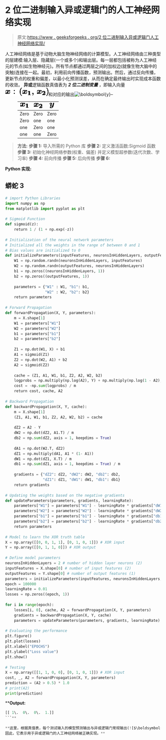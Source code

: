 # 2 位二进制输入异或逻辑门的人工神经网络实现

> 原文:[https://www . geeksforgeeks . org/2 位二进制输入异或逻辑门人工神经网络实现/](https://www.geeksforgeeks.org/implementation-of-artificial-neural-network-for-xor-logic-gate-with-2-bit-binary-input/)

人工神经网络是基于动物大脑生物神经网络的计算模型。人工神经网络由三种类型的层建模:输入层、隐藏层(一个或多个)和输出层。每一层都包括被称为人工神经元的节点(如生物神经元)。所有节点都通过两层之间的加权边(就像生物大脑中的突触)连接在一起。最初，利用前向传播函数，预测输出。然后，通过反向传播，更新节点的权重和偏差，以最小化预测误差，从而在确定最终输出时实现成本函数的收敛。
**异或**逻辑函数真值表为 ***2 位二进制变量*** ，即输入向量![$\boldsymbol{x} : (\boldsymbol{x_{1}}, \boldsymbol{x_{2}})$  ](img/91473a71f69d01c2ccf851bf132281be.png "Rendered by QuickLaTeX.com")和对应的输出![$\boldsymbol{y}$  ](img/3e847c139303b0303e6f65969c5ca57b.png "Rendered by QuickLaTeX.com")–

<figure class="table">

| ![$\boldsymbol{x_{1}}$](img/4a0a3c212c46d96f633f15b9a7b33864.png "Rendered by QuickLaTeX.com") | ![$\boldsymbol{x_{2}}$](img/68ff94b5056f37ca7234d1bff5e655bf.png "Rendered by QuickLaTeX.com") | ![$\boldsymbol{y}$](img/2a77d93c3050965e762fdc689edaab6e.png "Rendered by QuickLaTeX.com") |
| --- | --- | --- |
| Zero | Zero | Zero |
| Zero | one | one |
| one | Zero | one |
| one | one | Zero |

</figure>

> **方法:**
> **步骤 1:** 导入所需的 Python 库
> **步骤 2:** 定义激活函数:Sigmoid 函数
> **步骤 3:** 初始化神经网络参数(权重、偏差)
> 并定义模型超参数(迭代次数、学习率)
> **步骤 4:** 前向传播
> **步骤 5:** 后向传播
> **步骤 6:**

****Python 实现:**** 

## **蟒蛇 3**

```py
# import Python Libraries
import numpy as np
from matplotlib import pyplot as plt

# Sigmoid Function
def sigmoid(z):
    return 1 / (1 + np.exp(-z))

# Initialization of the neural network parameters
# Initialized all the weights in the range of between 0 and 1
# Bias values are initialized to 0
def initializeParameters(inputFeatures, neuronsInHiddenLayers, outputFeatures):
    W1 = np.random.randn(neuronsInHiddenLayers, inputFeatures)
    W2 = np.random.randn(outputFeatures, neuronsInHiddenLayers)
    b1 = np.zeros((neuronsInHiddenLayers, 1))
    b2 = np.zeros((outputFeatures, 1))

    parameters = {"W1" : W1, "b1": b1,
                  "W2" : W2, "b2": b2}
    return parameters

# Forward Propagation
def forwardPropagation(X, Y, parameters):
    m = X.shape[1]
    W1 = parameters["W1"]
    W2 = parameters["W2"]
    b1 = parameters["b1"]
    b2 = parameters["b2"]

    Z1 = np.dot(W1, X) + b1
    A1 = sigmoid(Z1)
    Z2 = np.dot(W2, A1) + b2
    A2 = sigmoid(Z2)

    cache = (Z1, A1, W1, b1, Z2, A2, W2, b2)
    logprobs = np.multiply(np.log(A2), Y) + np.multiply(np.log(1 - A2), (1 - Y))
    cost = -np.sum(logprobs) / m
    return cost, cache, A2

# Backward Propagation
def backwardPropagation(X, Y, cache):
    m = X.shape[1]
    (Z1, A1, W1, b1, Z2, A2, W2, b2) = cache

    dZ2 = A2 - Y
    dW2 = np.dot(dZ2, A1.T) / m
    db2 = np.sum(dZ2, axis = 1, keepdims = True)

    dA1 = np.dot(W2.T, dZ2)
    dZ1 = np.multiply(dA1, A1 * (1- A1))
    dW1 = np.dot(dZ1, X.T) / m
    db1 = np.sum(dZ1, axis = 1, keepdims = True) / m

    gradients = {"dZ2": dZ2, "dW2": dW2, "db2": db2,
                 "dZ1": dZ1, "dW1": dW1, "db1": db1}
    return gradients

# Updating the weights based on the negative gradients
def updateParameters(parameters, gradients, learningRate):
    parameters["W1"] = parameters["W1"] - learningRate * gradients["dW1"]
    parameters["W2"] = parameters["W2"] - learningRate * gradients["dW2"]
    parameters["b1"] = parameters["b1"] - learningRate * gradients["db1"]
    parameters["b2"] = parameters["b2"] - learningRate * gradients["db2"]
    return parameters

# Model to learn the XOR truth table
X = np.array([[0, 0, 1, 1], [0, 1, 0, 1]]) # XOR input
Y = np.array([[0, 1, 1, 0]]) # XOR output

# Define model parameters
neuronsInHiddenLayers = 2 # number of hidden layer neurons (2)
inputFeatures = X.shape[0] # number of input features (2)
outputFeatures = Y.shape[0] # number of output features (1)
parameters = initializeParameters(inputFeatures, neuronsInHiddenLayers, outputFeatures)
epoch = 100000
learningRate = 0.01
losses = np.zeros((epoch, 1))

for i in range(epoch):
    losses[i, 0], cache, A2 = forwardPropagation(X, Y, parameters)
    gradients = backwardPropagation(X, Y, cache)
    parameters = updateParameters(parameters, gradients, learningRate)

# Evaluating the performance
plt.figure()
plt.plot(losses)
plt.xlabel("EPOCHS")
plt.ylabel("Loss value")
plt.show()

# Testing
X = np.array([[1, 1, 0, 0], [0, 1, 0, 1]]) # XOR input
cost, _, A2 = forwardPropagation(X, Y, parameters)
prediction = (A2 > 0.5) * 1.0
# print(A2)
print(prediction)
```

****Output:** 

```py
[[ 1\.  0\.  0\.  1.]]
```** 

**这里，根据真值表，每个测试输入的模型预测输出与异或逻辑门常规输出(![$\boldsymbol{y}$  ](img/3e847c139303b0303e6f65969c5ca57b.png "Rendered by QuickLaTeX.com"))精确匹配，并且成本函数也持续收敛。
因此，它表示用于异或逻辑门的人工神经网络被正确实现。**